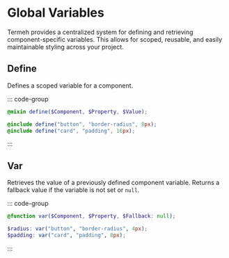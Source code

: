 # Global Variables

Termeh provides a centralized system for defining and retrieving component-specific variables. This allows for scoped, reusable, and easily maintainable styling across your project.

## Define

Defines a scoped variable for a component.

::: code-group

```scss [usage.scss]
@mixin define($Component, $Property, $Value);
```

```scss [example.scss]
@include define("button", "border-radius", 8px);
@include define("card", "padding", 16px);
```

:::

## Var

Retrieves the value of a previously defined component variable. Returns a fallback value if the variable is not set or `null`.

::: code-group

```scss [usage.scss]
@function var($Component, $Property, $Fallback: null);
```

```scss [example.scss]
$radius: var("button", "border-radius", 4px);
$padding: var("card", "padding", 8px);
```

:::
